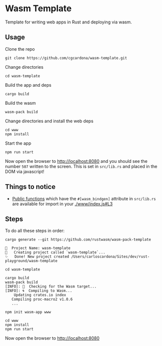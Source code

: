 # Wasm Template

Template for writing web apps in Rust and deploying via wasm.

## Usage

Clone the repo

```
git clone https://github.com/cgcardona/wasm-template.git
```

Change directories

```
cd wasm-template
```

Build the app and deps

```
cargo build
```

Build the wasm

```
wasm-pack build
```

Change directories and install the web deps

```
cd www
npm install
```

Start the app

```
npm run start
```

Now open the browser to [http://localhost:8080](http://localhost:8080) and you should see the number `507` written to the screen. This is set in `src/lib.rs` and placed in the DOM via javascript!

## Things to notice

- [Public functions](./src/lib.rs#L16) which have the `#[wasm_bindgen]` attribute in `src/lib.rs` are available for import in your [./www/index.js#L3](https://github.com/cgcardona/wasm-template/blob/master/www/index.js#L3)

## Steps

To do all these steps in order:

```
cargo generate --git https://github.com/rustwasm/wasm-pack-template

🤷  Project Name: wasm-template
🔧   Creating project called `wasm-template`...
✨   Done! New project created /Users/carloscardona/Sites/dev/rust-playground/wasm-template

cd wasm-template

cargo build
wasm-pack build
[INFO]: 🎯  Checking for the Wasm target...
[INFO]: 🌀  Compiling to Wasm...
    Updating crates.io index
   Compiling proc-macro2 v1.0.6
   ...

npm init wasm-app www

cd www
npm install
npm run start
```

Now open the browser to [http://localhost:8080](http://localhost:8080)
